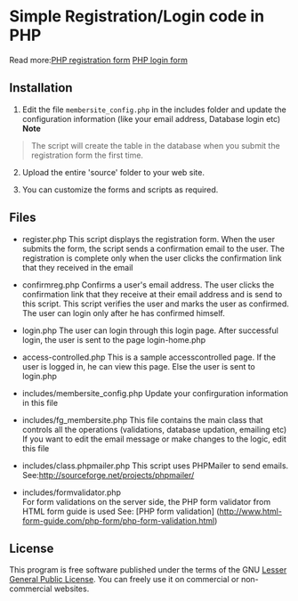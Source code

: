 # Simple Registration/Login code in PHP

Read more:[PHP registration form](http://www.html-form-guide.com/php-form/php-registration-form.html) [PHP login form](http://www.html-form-guide.com/php-form/php-login-form.html)

## Installation

1. Edit the file `membersite_config.php` in the includes folder and update the configuration information (like your email address, Database login etc)
    **Note**
> The script will create the table in the database when you submit the registration form
> the first time. 
2. Upload the entire 'source' folder  to your web site. 
    
3. You can customize the forms and scripts as required.

## Files

* register.php 
This script displays the registration form. When the user submits the form,
the script sends a confirmation email to the user. The registration is complete only when
the user clicks the confirmation link that they received in the email

* confirmreg.php
Confirms a user's email address. The user clicks the confirmation link that they receive at their email address and is send to this script. This script verifies the user and  marks the user as confirmed. The user can login only after he has confirmed himself.

* login.php
The user can login through this login page. After successful login, the user is sent to the page login-home.php
    
* access-controlled.php
This is a sample accesscontrolled page. If the user is logged in, he can view this page. Else the user is 
sent to login.php
    
* includes/membersite_config.php
Update your confirguration information in this file
    
* includes/fg_membersite.php
This file contains the main class that controls all the operations (validations, database updation, emailing etc)
If you want to edit the email message or make changes to the logic, edit this file
    
* includes/class.phpmailer.php
This script uses PHPMailer to send emails. See:http://sourceforge.net/projects/phpmailer/ 
    
* includes/formvalidator.php    
For form validations on the server side, the PHP form validator from HTML form guide is used See: [PHP form validation] (http://www.html-form-guide.com/php-form/php-form-validation.html)
    
 
## License
This program is free software published under the terms of the GNU [Lesser General Public License](http://www.gnu.org/copyleft/lesser.html).
You can freely use it on commercial or non-commercial websites. 
